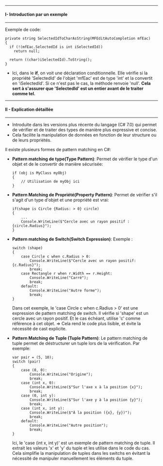 ***
#### I- Introduction par un exemple
***
Exemple de code:
````
private string SelectedIdToCharAsString(MFEditAutoCompletion mfEac)
{
  if (!(mfEac.SelectedId is int iSelectedId))
    return null;

  return ((char)iSelectedId).ToString();
}
````
- Ici, dans le __if__, on voit une déclaration conditionnelle.
    Elle vérifie si la propriété 'SelectedId' de l'objet 'mfEac' est de type 'int' et la convertit en 'iSelectedId'. Si ce n'est pas le cas, la méthode renvoie 'null'. 
__Cela sert à s'assurer que 'SelectedId' est un entier avant de le traiter comme tel.__

***
#### II - Explication détaillée
***
- Introduite dans les versions plus récente du langage (C# 7.0) qui permet de vérifier et de traiter des types de manière plus expressive et concise.
- Cela facilite la manipulation de données en fonction de leur structure ou de leurs propriétés.

Il existe plusieurs formes de pattern matching en C#:
- __Pattern matching de type(Type Pattern)__:
    Permet de vérifier le type d'un objet et de le convertir de manière sécurisée:
    ````
    if (obj is MyClass myObj)
    {
        // Utilisation de myObj ici
    }
    ````
- __Pattern Matching de Propriété(Property Pattern)__:
    Permet de vérifier s'il s'agit d'un type d'objet et une propriété est vrai:
    ````
    if(shape is Circle {Radius: > 0} circle)
    {
        ...
        Console.WriteLine($"Cercle avec un rayon positif : {circle.Radius}");
    }
    ````
- __Pattern matching de Switch(Switch Expression)__:
    Exemple : 
    ````
    switch (shape)
    {
        case Circle c when c.Radius > 0:
            Console.WriteLine($"Cercle avec un rayon positif: {c.Radius}");
            break;
        case Rectangle r when r.Width == r.Height:
            Console.WriteLine("Carré");
            break;
        default:
            Console.WriteLine("Autre forme");
            break;
    }
    ````
    Dans cet exemple, le 'case Circle c when c.Radius > 0' est une expression de pattern matching de switch. Il vérifie si 'shape' est un cercle avec un rayon positif. Et le cas échéant, utilise 'c' comme référence à cet objet. 
    => Cela rend le code plus lisible, et évite la nécessité de cast explicite.

- __Pattern Matching de Tuple (Tuple Pattern)__:
    Le pattern matching de tuple permet de déstructurer un tuple lors de la vérification.
    Par exemple:
    ````
    var pair = (5, 10);
    switch (pair)
    {
        case (0, 0):
            Console.WriteLine("Origine");
            break;
        case (int x, 0):
            Console.WriteLine($"Sur l'axe x à la position {x}");
            break;
        case (0, int y):
            Console.WriteLine($"Sur l'axe y à la position {y}");
            break;
        case (int x, int y):
            Console.WriteLine($"À la position ({x}, {y})");
            break;
        default:
            Console.WriteLine("Autre position");
            break;
    }
    ````
     Ici, le 'case (int x, int y)' est un exemple de pattern matching de tuple. Il extrait les valeurs 'x' et 'y' du tuple et les utilise dans le code du cas. Cela simplifie la manipulation de tuples dans les switchs en évitant la nécessité de manipuler manuellement les éléments du tuple.